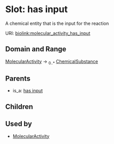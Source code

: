 
# Slot: has input


A chemical entity that is the input for the reaction

URI: [biolink:molecular_activity_has_input](https://w3id.org/biolink/vocab/molecular_activity_has_input)


## Domain and Range

[MolecularActivity](MolecularActivity.md) &#8594;  <sub>0..\*</sub> [ChemicalSubstance](ChemicalSubstance.md)

## Parents

 *  is_a: [has input](has_input.md)

## Children


## Used by

 * [MolecularActivity](MolecularActivity.md)
